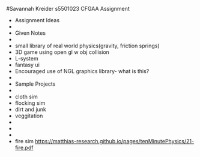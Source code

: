 #Savannah Kreider s5501023 CFGAA Assignment
- Assignment Ideas
-
- Given Notes
-
- small library of real world physics(gravity, friction springs)
- 3D game using open gl w obj collision
- L-system
- fantasy ui
- Encouraged use of NGL graphics library- what is this?
- 
- Sample Projects
- 
- cloth sim
- flocking sim
- dirt and junk
- veggitation
- 
- 
- 
- fire sim https://matthias-research.github.io/pages/tenMinutePhysics/21-fire.pdf